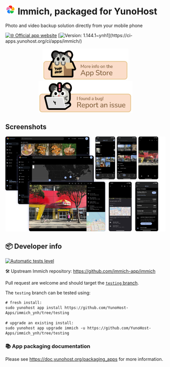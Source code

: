 <!--
N.B.: This README was automatically generated by <https://github.com/YunoHost/apps_tools/blob/main/readme_generator>
It shall NOT be edited by hand.
-->

<h1>
  <img src="https://raw.githubusercontent.com/YunoHost/apps/main/logos/immich.png" width="32px" alt="Logo of Immich">
  Immich, packaged for YunoHost
</h1>

Photo and video backup solution directly from your mobile phone

[![🌐 Official app website](https://img.shields.io/badge/Official_app_website-darkgreen?style=for-the-badge)](https://immich.app)
[![Version: 1.144.1~ynh1](https://img.shields.io/badge/Version-1.144.1~ynh1-rgb(18,138,11)?style=for-the-badge)](https://ci-apps.yunohost.org/ci/apps/immich/)

<div align="center">
<a href="https://apps.yunohost.org/app/immich"><img height="100px" src="https://github.com/YunoHost/yunohost-artwork/raw/refs/heads/main/badges/neopossum-badges/badge_more_info_on_the_appstore.svg"/></a>
<a href="https://github.com/YunoHost-Apps/immich_ynh/issues"><img height="100px" src="https://github.com/YunoHost/yunohost-artwork/raw/refs/heads/main/badges/neopossum-badges/badge_report_an_issue.svg"/></a>
</div>


## Screenshots
![Screenshot of Immich](./doc/screenshots/immich-screenshots.png)

## 📦 Developer info

[![Automatic tests level](https://apps.yunohost.org/badge/cilevel/immich)](https://ci-apps.yunohost.org/ci/apps/immich/)

🛠️ Upstream Immich repository: <https://github.com/immich-app/immich>

Pull request are welcome and should target the [`testing` branch](https://github.com/YunoHost-Apps/immich_ynh/tree/testing).

The `testing` branch can be tested using:
```
# fresh install:
sudo yunohost app install https://github.com/YunoHost-Apps/immich_ynh/tree/testing

# upgrade an existing install:
sudo yunohost app upgrade immich -u https://github.com/YunoHost-Apps/immich_ynh/tree/testing
```

### 📚 App packaging documentation

Please see <https://doc.yunohost.org/packaging_apps> for more information.